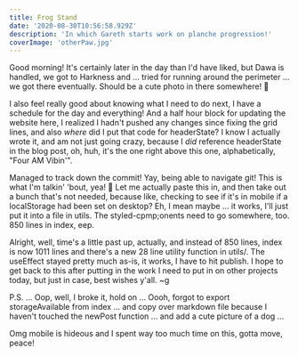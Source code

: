 ```yaml
---
title: Frog Stand
date: '2020-08-30T10:56:58.929Z'
description: 'In which Gareth starts work on planche progression!'
coverImage: 'otherPaw.jpg'
---
```


Good morning! It's certainly later in the day than I'd have liked, but Dawa is handled, we got to Harkness and ... tried for running around the perimeter ... we got there eventually. Should be a cute photo in there somewhere! 🐶

I also feel really good about knowing what I need to do next, I have a schedule for the day and everything! And a half hour block for updating the website here, I realized I hadn't pushed any changes since fixing the grid lines, and also _where_ did I put that code for headerState? I know I actually wrote it, and am not just going crazy, because I _did_ reference headerState in the blog post, oh, huh, it's the one right above this one, alphabetically, "Four AM Vibin'".

Managed to track down the commit! Yay, being able to navigate git! This is what I'm talkin' 'bout, yea! 🤣 Let me actually paste this in, and then take out a bunch that's not needed, because like, checking to see if it's in mobile if a localStorage had been set on desktop? Eh, I mean maybe ... it works, I'll just put it into a file in utils. The styled-cpmp;onents need to go somewhere, too. 850 lines in index, eep.

Alright, well, time's a little past up, actually, and instead of 850 lines, index is now 1011 lines and there's a new 28 line utility function in utils/. The useEffect stayed pretty much as-is, it works, I have to hit publish. I hope to get back to this after putting in the work I need to put in on other projects today, but just in case, best wishes y'all. ~g

P.S. ... Oop, well, I broke it, hold on ... Oooh, forgot to export storageAvailable from index ... and copy over markdown file because I haven't touched the newPost function ... and add a cute picture of a dog ...

Omg mobile is hideous and I spent way too much time on this, gotta move, peace!

